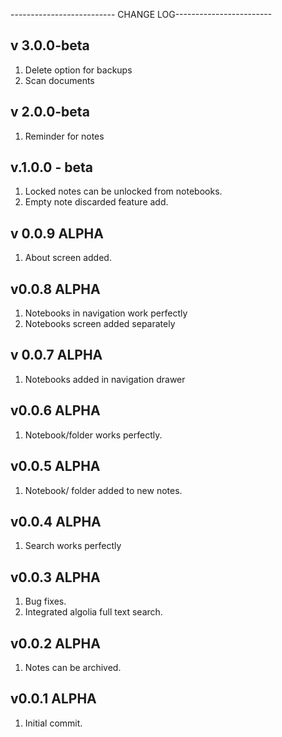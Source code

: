 -------------------------- CHANGE LOG------------------------


v 3.0.0-beta
-------------------------------
1) Delete option for backups
2) Scan documents

v 2.0.0-beta
-------------------------------
1) Reminder for notes

v.1.0.0 - beta
--------------------------------
1) Locked notes can be unlocked from notebooks.
2) Empty note discarded feature add.


v 0.0.9 ALPHA
----------------------------
1) About screen added.

v0.0.8 ALPHA
-----------------------------
1) Notebooks in navigation work perfectly
2) Notebooks screen added separately

v 0.0.7 ALPHA
------------------------------
1) Notebooks added in navigation drawer

v0.0.6 ALPHA
------------------------------
1) Notebook/folder works perfectly.

v0.0.5 ALPHA
-------------------------------
1) Notebook/ folder added to new notes.

v0.0.4 ALPHA
-------------------------------
1) Search works perfectly

v0.0.3 ALPHA
--------------------------------
1) Bug fixes.
2) Integrated algolia full text search.

v0.0.2 ALPHA
---------------------------------
1) Notes can be archived.

 v0.0.1 ALPHA
---------------------------------
1) Initial commit.